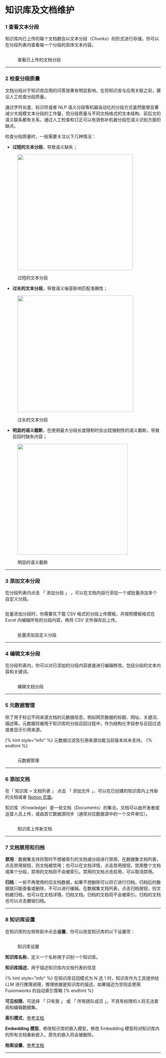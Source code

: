 # 知识库及文档维护

### 1 查看文本分段

知识库内已上传的每个文档都会以文本分段（Chunks）的形式进行存储，你可以在分段列表内查看每一个分段的具体文本内容。

<figure><img src="../../.gitbook/assets/image (3) (1) (1) (1) (1) (1) (1) (1) (1) (1) (1).png" alt=""><figcaption><p>查看已上传的文档分段</p></figcaption></figure>

***

### 2 检查分段质量

文档分段对于知识库应用的问答效果有明显影响，在将知识库与应用关联之前，建议人工检查分段质量。

通过字符长度、标识符或者 NLP 语义分段等机器自动化的分段方式虽然能够显著减少大规模文本分段的工作量，但分段质量与不同文档格式的文本结构、前后文的语义联系都有关系，通过人工检查和订正可以有效弥补机器分段在语义识别方面的缺点。

检查分段质量时，一般需要关注以下几种情况：

* **过短的文本分段**，导致语义缺失；

<figure><img src="../../.gitbook/assets/image (183).png" alt="" width="373"><figcaption><p>过短的文本分段</p></figcaption></figure>

* **过长的文本分段**，导致语义噪音影响匹配准确性；

<figure><img src="../../.gitbook/assets/image (186).png" alt="" width="375"><figcaption><p>过长的文本分段</p></figcaption></figure>

* **明显的语义截断**，在使用最大分段长度限制时会出现强制性的语义截断，导致召回时缺失内容；

<figure><img src="../../.gitbook/assets/image (185).png" alt="" width="357"><figcaption><p>明显的语义截断</p></figcaption></figure>

***

### 3 添加文本分段

在分段列表内点击 「 添加分段 」 ，可以在文档内自行添加一个或批量添加多个自定义分段。

<figure><img src="../../.gitbook/assets/image (2) (1) (1) (1) (1) (1) (1) (1) (1) (1) (1) (1) (1).png" alt=""><figcaption></figcaption></figure>

批量添加分段时，你需要先下载 CSV 格式的分段上传模板，并按照模板格式在 Excel 内编辑所有的分段内容，再将 CSV 文件保存后上传。

<figure><img src="../../.gitbook/assets/image (4) (1) (1) (1) (1) (1) (1) (1).png" alt=""><figcaption><p>批量添加自定义分段</p></figcaption></figure>

***

### 4 编辑文本分段

在分段列表内，你可以对已添加的分段内容直接进行编辑修改。包括分段的文本内容和关键词。

<figure><img src="../../.gitbook/assets/image (5) (1) (1) (1).png" alt=""><figcaption><p>编辑文档分段</p></figcaption></figure>

***

### 5 元数据管理

除了用于标记不同来源文档的元数据信息，例如网页数据的标题、网址、关键词、描述等。元数据将被用于知识库的分段召回过程中，作为结构化字段参与召回过滤或者显示引用来源。

{% hint style="info" %}
元数据过滤及引用来源功能当前版本尚未支持。
{% endhint %}

<figure><img src="../../.gitbook/assets/image (179).png" alt=""><figcaption><p>元数据管理</p></figcaption></figure>

***

### 6 添加文档

在「 知识库 > 文档列表 」 点击 「 添加文件 」，可以在已创建的知识库内上传新的文档或者 [Notion 页面](sync-from-notion.md)。

知识库（Knowledge）是一些文档（Documents）的集合。文档可以由开发者或运营人员上传，或由其它数据源同步（通常对应数据源中的一个文件单位）。

<figure><img src="../../.gitbook/assets/image (181).png" alt=""><figcaption><p>知识库上传新文档</p></figcaption></figure>

***

### 7 文档禁用和归档

**禁用**：数据集支持将暂时不想被索引的文档或分段进行禁用，在数据集文档列表，点击禁用按钮，则文档被禁用；也可以在文档详情，点击禁用按钮，禁用整个文档或某个分段，禁用的文档将不会被索引。禁用的文档点击启用，可以取消禁用。

**归档**：一些不再使用的旧文档数据，如果不想删除可以将它进行归档，归档后的数据就只能查看或删除，不可以进行编辑。在数据集文档列表，点击归档按钮，则文档被归档，也可以在文档详情，归档文档。归档的文档将不会被索引。归档的文档也可以点击撤销归档。

***

### 8 知识库设置

在知识库的左侧导航中点击**设置**，你可以改变知识库的以下设置项：

<figure><img src="../../.gitbook/assets/image (182).png" alt=""><figcaption><p>知识库设置</p></figcaption></figure>

**知识库名称**，定义一个名称用于识别一个知识库。

**知识库描述**，用于描述知识库内文档代表的信息

{% hint style="info" %}
在知识库召回模式为 N 选 1 时，知识库作为工具提供给 LLM 进行推理调用，推理依据是知识库的描述，如果描述为空则会使用 Fusionworks 的自动索引策略
{% endhint %}

**可见权限**，可选择 「 只有我 」 或 「 所有团队成员 」，不具有权限的人将无法查阅和编辑数据集。

**索引模式**，[参考文档](create\_knowledge\_and\_upload\_documents.md#suo-yin-fang-shi)

**Embedding 模型**，修改知识库的嵌入模型，修改 Embedding 模型将对知识库内的所有文档重新嵌入，原先的嵌入将会被删除。

**检索设置**，[参考文档](create\_knowledge\_and\_upload\_documents.md#jian-suo-she-zhi)

***

<!-- ### 9 知识库 API 管理

Fusionworks 知识库提供整套标准 API ，开发者通过 API 调用对知识库内的文档、分段进行增删改查等日常管理维护操作，请参考[知识库 API 文档](broken-reference)。

<figure><img src="../../.gitbook/assets/image (180).png" alt=""><figcaption><p>知识库 API 管理</p></figcaption></figure> -->
